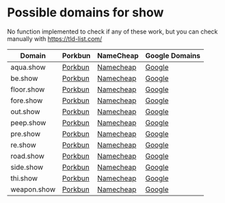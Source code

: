 # Possible domains for show

No function implemented to check if any of these work, but you can check manually with https://tld-list.com/

| Domain | Porkbun | NameCheap | Google Domains |
|---|---|---|---|
| aqua.show | [Porkbun](https://porkbun.com/checkout/search?prb=e814663da1&tlds=&idnLanguage=&search=search&q=aqua.show) | [Namecheap](https://www.namecheap.com/domains/registration/results/?domain=aqua.show) | [Google](https://domains.google.com/registrar/search?searchTerm=aqua.show) |
| be.show | [Porkbun](https://porkbun.com/checkout/search?prb=e814663da1&tlds=&idnLanguage=&search=search&q=be.show) | [Namecheap](https://www.namecheap.com/domains/registration/results/?domain=be.show) | [Google](https://domains.google.com/registrar/search?searchTerm=be.show) |
| floor.show | [Porkbun](https://porkbun.com/checkout/search?prb=e814663da1&tlds=&idnLanguage=&search=search&q=floor.show) | [Namecheap](https://www.namecheap.com/domains/registration/results/?domain=floor.show) | [Google](https://domains.google.com/registrar/search?searchTerm=floor.show) |
| fore.show | [Porkbun](https://porkbun.com/checkout/search?prb=e814663da1&tlds=&idnLanguage=&search=search&q=fore.show) | [Namecheap](https://www.namecheap.com/domains/registration/results/?domain=fore.show) | [Google](https://domains.google.com/registrar/search?searchTerm=fore.show) |
| out.show | [Porkbun](https://porkbun.com/checkout/search?prb=e814663da1&tlds=&idnLanguage=&search=search&q=out.show) | [Namecheap](https://www.namecheap.com/domains/registration/results/?domain=out.show) | [Google](https://domains.google.com/registrar/search?searchTerm=out.show) |
| peep.show | [Porkbun](https://porkbun.com/checkout/search?prb=e814663da1&tlds=&idnLanguage=&search=search&q=peep.show) | [Namecheap](https://www.namecheap.com/domains/registration/results/?domain=peep.show) | [Google](https://domains.google.com/registrar/search?searchTerm=peep.show) |
| pre.show | [Porkbun](https://porkbun.com/checkout/search?prb=e814663da1&tlds=&idnLanguage=&search=search&q=pre.show) | [Namecheap](https://www.namecheap.com/domains/registration/results/?domain=pre.show) | [Google](https://domains.google.com/registrar/search?searchTerm=pre.show) |
| re.show | [Porkbun](https://porkbun.com/checkout/search?prb=e814663da1&tlds=&idnLanguage=&search=search&q=re.show) | [Namecheap](https://www.namecheap.com/domains/registration/results/?domain=re.show) | [Google](https://domains.google.com/registrar/search?searchTerm=re.show) |
| road.show | [Porkbun](https://porkbun.com/checkout/search?prb=e814663da1&tlds=&idnLanguage=&search=search&q=road.show) | [Namecheap](https://www.namecheap.com/domains/registration/results/?domain=road.show) | [Google](https://domains.google.com/registrar/search?searchTerm=road.show) |
| side.show | [Porkbun](https://porkbun.com/checkout/search?prb=e814663da1&tlds=&idnLanguage=&search=search&q=side.show) | [Namecheap](https://www.namecheap.com/domains/registration/results/?domain=side.show) | [Google](https://domains.google.com/registrar/search?searchTerm=side.show) |
| thi.show | [Porkbun](https://porkbun.com/checkout/search?prb=e814663da1&tlds=&idnLanguage=&search=search&q=thi.show) | [Namecheap](https://www.namecheap.com/domains/registration/results/?domain=thi.show) | [Google](https://domains.google.com/registrar/search?searchTerm=thi.show) |
| weapon.show | [Porkbun](https://porkbun.com/checkout/search?prb=e814663da1&tlds=&idnLanguage=&search=search&q=weapon.show) | [Namecheap](https://www.namecheap.com/domains/registration/results/?domain=weapon.show) | [Google](https://domains.google.com/registrar/search?searchTerm=weapon.show) |
